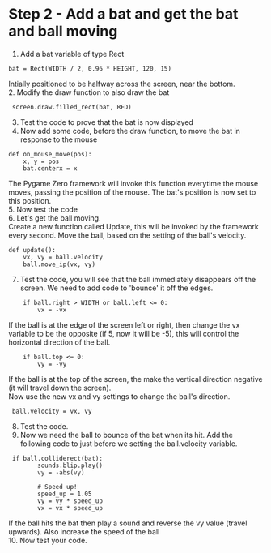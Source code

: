 # Step 2 - Add a bat and get the bat and ball moving

1. Add a bat variable of type Rect
```
bat = Rect(WIDTH / 2, 0.96 * HEIGHT, 120, 15)
```
Intially positioned to be halfway across the screen, near the bottom.   
2. Modify the draw function to also draw the bat
```
 screen.draw.filled_rect(bat, RED)
```
3. Test the code to prove that the bat is now displayed
4. Now add some code, before the draw function,  to move the bat in response to the mouse
```
def on_mouse_move(pos):
    x, y = pos
    bat.centerx = x
```
The Pygame Zero framework will invoke this function everytime the mouse moves, passing the position of the mouse.
The bat's position is now set to this position.  
5. Now test the code  
6. Let's get the ball moving.  
Create a new function called Update, this will be invoked by the framework every second. Move the ball, based on the setting of the ball's velocity.
```
def update():
    vx, vy = ball.velocity
    ball.move_ip(vx, vy)
```
7. Test the code, you will see that the ball immediately disappears off the screen. We need to add code to 'bounce' it off the edges.  
```
    if ball.right > WIDTH or ball.left <= 0:
        vx = -vx
```
If the ball is at the edge of the screen left or right, then change the vx variable to be the opposite (if 5, now it will be -5), this will control the horizontal direction of the ball.  
```
    if ball.top <= 0:
        vy = -vy
```
If the ball is at the top of the screen, the make the vertical direction negative (it will travel down the screen).   
Now use the new vx and vy settings to change the ball's direction.  
```
 ball.velocity = vx, vy
```
8. Test the code.  
9. Now we need the ball to bounce of the bat when its hit. Add the following code to just before we setting the ball.velocity variable.  
```
 if ball.colliderect(bat):
        sounds.blip.play()
        vy = -abs(vy)

        # Speed up!
        speed_up = 1.05
        vy = vy * speed_up
        vx = vx * speed_up
```
If the ball hits the bat then play a sound and reverse the vy value (travel upwards). Also increase the speed of the ball  
10. Now test your code.
